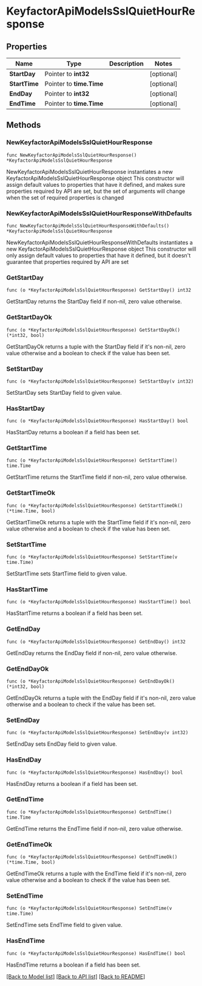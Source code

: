 # KeyfactorApiModelsSslQuietHourResponse

## Properties

Name | Type | Description | Notes
------------ | ------------- | ------------- | -------------
**StartDay** | Pointer to **int32** |  | [optional] 
**StartTime** | Pointer to **time.Time** |  | [optional] 
**EndDay** | Pointer to **int32** |  | [optional] 
**EndTime** | Pointer to **time.Time** |  | [optional] 

## Methods

### NewKeyfactorApiModelsSslQuietHourResponse

`func NewKeyfactorApiModelsSslQuietHourResponse() *KeyfactorApiModelsSslQuietHourResponse`

NewKeyfactorApiModelsSslQuietHourResponse instantiates a new KeyfactorApiModelsSslQuietHourResponse object
This constructor will assign default values to properties that have it defined,
and makes sure properties required by API are set, but the set of arguments
will change when the set of required properties is changed

### NewKeyfactorApiModelsSslQuietHourResponseWithDefaults

`func NewKeyfactorApiModelsSslQuietHourResponseWithDefaults() *KeyfactorApiModelsSslQuietHourResponse`

NewKeyfactorApiModelsSslQuietHourResponseWithDefaults instantiates a new KeyfactorApiModelsSslQuietHourResponse object
This constructor will only assign default values to properties that have it defined,
but it doesn't guarantee that properties required by API are set

### GetStartDay

`func (o *KeyfactorApiModelsSslQuietHourResponse) GetStartDay() int32`

GetStartDay returns the StartDay field if non-nil, zero value otherwise.

### GetStartDayOk

`func (o *KeyfactorApiModelsSslQuietHourResponse) GetStartDayOk() (*int32, bool)`

GetStartDayOk returns a tuple with the StartDay field if it's non-nil, zero value otherwise
and a boolean to check if the value has been set.

### SetStartDay

`func (o *KeyfactorApiModelsSslQuietHourResponse) SetStartDay(v int32)`

SetStartDay sets StartDay field to given value.

### HasStartDay

`func (o *KeyfactorApiModelsSslQuietHourResponse) HasStartDay() bool`

HasStartDay returns a boolean if a field has been set.

### GetStartTime

`func (o *KeyfactorApiModelsSslQuietHourResponse) GetStartTime() time.Time`

GetStartTime returns the StartTime field if non-nil, zero value otherwise.

### GetStartTimeOk

`func (o *KeyfactorApiModelsSslQuietHourResponse) GetStartTimeOk() (*time.Time, bool)`

GetStartTimeOk returns a tuple with the StartTime field if it's non-nil, zero value otherwise
and a boolean to check if the value has been set.

### SetStartTime

`func (o *KeyfactorApiModelsSslQuietHourResponse) SetStartTime(v time.Time)`

SetStartTime sets StartTime field to given value.

### HasStartTime

`func (o *KeyfactorApiModelsSslQuietHourResponse) HasStartTime() bool`

HasStartTime returns a boolean if a field has been set.

### GetEndDay

`func (o *KeyfactorApiModelsSslQuietHourResponse) GetEndDay() int32`

GetEndDay returns the EndDay field if non-nil, zero value otherwise.

### GetEndDayOk

`func (o *KeyfactorApiModelsSslQuietHourResponse) GetEndDayOk() (*int32, bool)`

GetEndDayOk returns a tuple with the EndDay field if it's non-nil, zero value otherwise
and a boolean to check if the value has been set.

### SetEndDay

`func (o *KeyfactorApiModelsSslQuietHourResponse) SetEndDay(v int32)`

SetEndDay sets EndDay field to given value.

### HasEndDay

`func (o *KeyfactorApiModelsSslQuietHourResponse) HasEndDay() bool`

HasEndDay returns a boolean if a field has been set.

### GetEndTime

`func (o *KeyfactorApiModelsSslQuietHourResponse) GetEndTime() time.Time`

GetEndTime returns the EndTime field if non-nil, zero value otherwise.

### GetEndTimeOk

`func (o *KeyfactorApiModelsSslQuietHourResponse) GetEndTimeOk() (*time.Time, bool)`

GetEndTimeOk returns a tuple with the EndTime field if it's non-nil, zero value otherwise
and a boolean to check if the value has been set.

### SetEndTime

`func (o *KeyfactorApiModelsSslQuietHourResponse) SetEndTime(v time.Time)`

SetEndTime sets EndTime field to given value.

### HasEndTime

`func (o *KeyfactorApiModelsSslQuietHourResponse) HasEndTime() bool`

HasEndTime returns a boolean if a field has been set.


[[Back to Model list]](../README.md#documentation-for-models) [[Back to API list]](../README.md#documentation-for-api-endpoints) [[Back to README]](../README.md)


